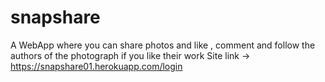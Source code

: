 # snapshare
A WebApp where you can share photos and like , comment and follow the authors of the photograph if you like their work 
Site link -> https://snapshare01.herokuapp.com/login

